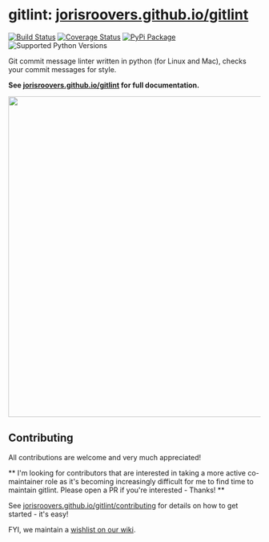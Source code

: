 # gitlint: [jorisroovers.github.io/gitlint](http://jorisroovers.github.io/gitlint/) #

[![Build Status](https://travis-ci.org/jorisroovers/gitlint.svg?branch=master)](https://travis-ci.org/jorisroovers/gitlint)
[![Coverage Status](https://coveralls.io/repos/jorisroovers/gitlint/badge.svg?branch=master&service=github)](https://coveralls.io/github/jorisroovers/gitlint?branch=master)
[![PyPi Package](https://img.shields.io/pypi/v/gitlint.png)](https://pypi.python.org/pypi/gitlint)
![Supported Python Versions](https://img.shields.io/pypi/pyversions/gitlint.svg)

Git commit message linter written in python (for Linux and Mac), checks your commit messages for style.

**See [jorisroovers.github.io/gitlint](http://jorisroovers.github.io/gitlint/) for full documentation.**

<a href="http://jorisroovers.github.io/gitlint/" target="_blank"><img src="https://asciinema.org/a/30477.png" width="640"/></a>

## Contributing ##
All contributions are welcome and very much appreciated!

** I'm looking for contributors that are interested in taking a more active co-maintainer role as it's becoming increasingly difficult for me to find time to maintain gitlint. Please open a PR if you're interested - Thanks! **

See [jorisroovers.github.io/gitlint/contributing](http://jorisroovers.github.io/gitlint/contributing) for details on
how to get started - it's easy!

FYI, we maintain a [wishlist on our wiki](https://github.com/jorisroovers/gitlint/wiki/Wishlist).
